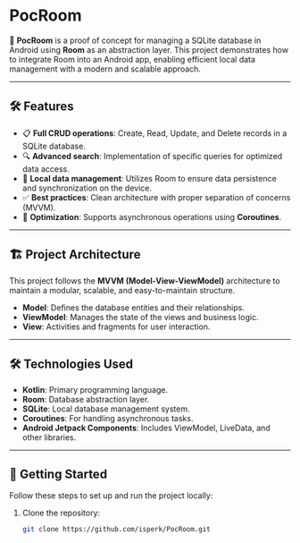 # PocRoom

📱 **PocRoom** is a proof of concept for managing a SQLite database in Android using **Room** as an abstraction layer. This project demonstrates how to integrate Room into an Android app, enabling efficient local data management with a modern and scalable approach.

---

## 🛠️ Features

- 📋 **Full CRUD operations**: Create, Read, Update, and Delete records in a SQLite database.
- 🔍 **Advanced search**: Implementation of specific queries for optimized data access.
- 💾 **Local data management**: Utilizes Room to ensure data persistence and synchronization on the device.
- ✅ **Best practices**: Clean architecture with proper separation of concerns (MVVM).
- 🚀 **Optimization**: Supports asynchronous operations using **Coroutines**.

---

## 🏗️ Project Architecture

This project follows the **MVVM (Model-View-ViewModel)** architecture to maintain a modular, scalable, and easy-to-maintain structure.

- **Model**: Defines the database entities and their relationships.
- **ViewModel**: Manages the state of the views and business logic.
- **View**: Activities and fragments for user interaction.

---

## 🛠️ Technologies Used

- **Kotlin**: Primary programming language.
- **Room**: Database abstraction layer.
- **SQLite**: Local database management system.
- **Coroutines**: For handling asynchronous tasks.
- **Android Jetpack Components**: Includes ViewModel, LiveData, and other libraries.

---

## 🚀 Getting Started

Follow these steps to set up and run the project locally:

1. Clone the repository:
   ```bash
   git clone https://github.com/isperk/PocRoom.git
